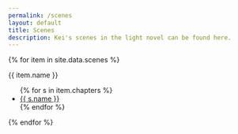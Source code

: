```yaml
---
permalink: /scenes
layout: default
title: Scenes
description: Kei's scenes in the light novel can be found here.
---
```

<section class="mainContent">
    <div class="col pad-bottom">
        {% for item in site.data.scenes %}
        <p class="h6">{{ item.name }}</p>
        <ul class="square">
            {% for s in item.chapters %}
            <li><a href="{%- if s.rehosted -%}{{ s.link }}{%- else -%}{{ s.link }}{%- endif -%}" class="ss-link">{{ s.name }}</a></li>
            {% endfor %}
        </ul>
        {% endfor %}
    </div>
</section>